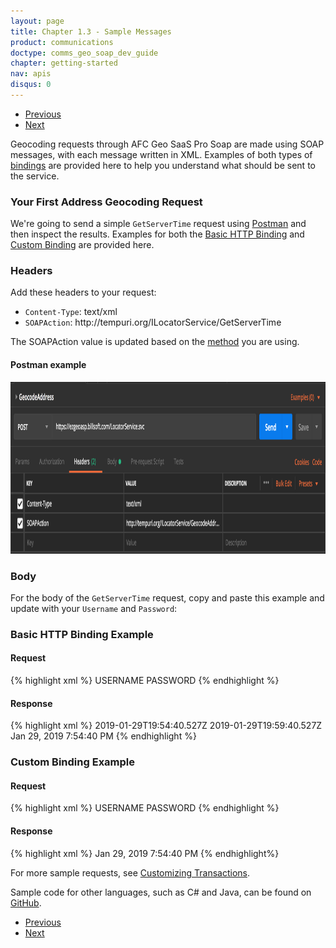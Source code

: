 ```yaml
---
layout: page
title: Chapter 1.3 - Sample Messages
product: communications
doctype: comms_geo_soap_dev_guide
chapter: getting-started
nav: apis
disqus: 0
---
```


<ul class="pager">
  <li class="previous"><a href="/communications/dev-guide_geo_soap/getting-started/endpoints-methods/"><i class="glyphicon glyphicon-chevron-left"></i>Previous</a></li>
  <li class="next"><a href="/communications/dev-guide_geo_soap/getting-started/best-practices/">Next<i class="glyphicon glyphicon-chevron-right"></i></a></li>
</ul>

Geocoding requests through AFC Geo SaaS Pro Soap are made using SOAP messages, with each message written in XML.  Examples of both types of <a class="dev-guide-link" href="/communications/dev-guide_geo_soap/getting-started/endpoints-methods/">bindings</a> are provided here to help you understand what should be sent to the service.

<h3>Your First Address Geocoding Request</h3>

We're going to send a simple <code>GetServerTime</code> request using <a class="dev-guide-link" href="https://www.getpostman.com">Postman</a> and then inspect the results.  Examples for both the <a class="dev-guide-link" href="#basic_http">Basic HTTP Binding</a> and <a class="dev-guide-link" href="#custom">Custom Binding</a> are provided here.

<h3>Headers</h3>
Add these headers to your request:
<ul class="dev-guide-list">
  <li><code>Content-Type</code>: text/xml</li>
  <li><code>SOAPAction</code>: http://tempuri.org/ILocatorService/GetServerTime</li>
</ul>

The SOAPAction value is updated based on the <a class="dev-guide-link" href="/communications/dev-guide_geo_soap/getting-started/endpoints-methods#methods/">method</a> you are using.

<h4>Postman example</h4>
<img src="/public/images/comms/dev-guide_geo_soap/comms_geo_soap_dev_guide_1.png" width="975" height="275">

<h3>Body</h3>
For the body of the <code>GetServerTime</code> request, copy and paste this example and update with your <code>Username</code> and <code>Password</code>:

<h3 id="basic_http">Basic HTTP Binding Example</h3>
<h4>Request</h4>
{% highlight xml %}
<soapenv:Envelope xmlns:soapenv="http://schemas.xmlsoap.org/soap/envelope/" xmlns:tem="http://tempuri.org/" xmlns:s="s">
   <soapenv:Header>
      <o:Security s:mustUnderstand="1" xmlns:o="http://docs.oasis-open.org/wss/2004/01/oasis-200401-wss-wssecurity-secext-1.0.xsd">
         <o:UsernameToken>
            <o:Username>USERNAME</o:Username>
            <o:Password>PASSWORD</o:Password>
         </o:UsernameToken>
      </o:Security>
   </soapenv:Header>
   <soapenv:Body>
      <tem:GetServerTime/>
   </soapenv:Body>
</soapenv:Envelope>
{% endhighlight %}

<h4>Response</h4>
{% highlight xml %}
<s:Envelope xmlns:s="http://schemas.xmlsoap.org/soap/envelope/" xmlns:u="http://docs.oasis-open.org/wss/2004/01/oasis-200401-wss-wssecurity-utility-1.0.xsd">
   <s:Header>
      <o:Security s:mustUnderstand="1" xmlns:o="http://docs.oasis-open.org/wss/2004/01/oasis-200401-wss-wssecurity-secext-1.0.xsd">
         <u:Timestamp u:Id="_0">
            <u:Created>2019-01-29T19:54:40.527Z</u:Created>
            <u:Expires>2019-01-29T19:59:40.527Z</u:Expires>
         </u:Timestamp>
      </o:Security>
   </s:Header>
   <s:Body>
      <GetServerTimeResponse xmlns="http://tempuri.org/">
         <GetServerTimeResult>Jan 29, 2019 7:54:40 PM</GetServerTimeResult>
      </GetServerTimeResponse>
   </s:Body>
</s:Envelope>
{% endhighlight %}

<h3 id="custom">Custom Binding Example</h3>
<h4>Request</h4>
{% highlight xml %}
<soap:Envelope xmlns:soap="http://www.w3.org/2003/05/soap-envelope" xmlns:tem="http://tempuri.org/" xmlns:s="s">
   <soap:Header>
      <o:Security s:mustUnderstand="1" xmlns:o="http://docs.oasis-open.org/wss/2004/01/oasis-200401-wss-wssecurity-secext-1.0.xsd">
         <o:UsernameToken>
            <o:Username>USERNAME</o:Username>
            <o:Password>PASSWORD</o:Password>
         </o:UsernameToken>
      </o:Security>
   </soap:Header>
   <soap:Body>
      <tem:GetServerTime/>
   </soap:Body>
</soap:Envelope>
{% endhighlight %}

<h4>Response</h4>
{% highlight xml %}
<s:Envelope xmlns:s="http://www.w3.org/2003/05/soap-envelope">
   <s:Body>
      <GetServerTimeResponse xmlns="http://tempuri.org/">
         <GetServerTimeResult>Jan 29, 2019 7:54:40 PM</GetServerTimeResult>
      </GetServerTimeResponse>
   </s:Body>
</s:Envelope>
{% endhighlight%}

For more sample requests, see <a class="dev-guide-link" href="/communications/dev-guide_geo_soap/customizing-transactions/sample-transactions/">Customizing Transactions</a>.

Sample code for other languages, such as C# and Java, can be found on <a class="dev-guide-link" href="https://github.com/Avalara/Communications-Developer-Content/tree/master/afc_saaspro_geo/sample_code/">GitHub</a>.

<ul class="pager">
  <li class="previous"><a href="/communications/dev-guide_geo_soap/getting-started/endpoints-methods/"><i class="glyphicon glyphicon-chevron-left"></i>Previous</a></li>
  <li class="next"><a href="/communications/dev-guide_geo_soap/getting-started/best-practices/">Next<i class="glyphicon glyphicon-chevron-right"></i></a></li>
</ul>
